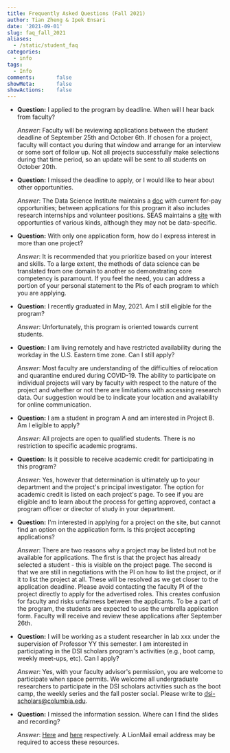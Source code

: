 ```yaml
---
title: Frequently Asked Questions (Fall 2021)
author: Tian Zheng & Ipek Ensari
date: '2021-09-01'
slug: faq_fall_2021
aliases:
  - /static/student_faq
categories:
  - info
tags:
  - Info
comments:       false
showMeta:       false
showActions:    false
---
```

+ **Question:** I applied to the program by deadline. When will I hear back from faculty?

    *Answer*: Faculty will be reviewing applications between the student deadline of September 25th and October 6th. If chosen for a project, faculty will contact you during that window and arrange for an interview or some sort of follow up. Not all projects successfully make selections during that time period, so an update will be sent to all students on October 20th.

+ **Question:** I missed the deadline to apply, or I would like to hear about other opportunities.

    *Answer*: The Data Science Institute maintains a [doc](https://docs.google.com/document/d/1BDFmDLDnWHu1gNzFe7ncQoAdSENctesEUiCNqELUgGA) with current for-pay opportunities; between applications for this program it also includes research internships and volunteer positions. SEAS maintains a [site](https://www.cc-seas.columbia.edu/preprofessional/health/opportunities.php?field_category_value=Volunteer&field_type_value=All&field_state_value=All&title=&body_value=) with opportunties of various kinds, although they may not be data-specific.

+ **Question:** With only one application form, how do I express interest in more than one project?

    *Answer*: It is recommended that you prioritize based on your interest and skills. To a large extent, the methods of data science can be translated from one domain to another so demonstrating core competency is paramount. If you feel the need, you can address a portion of your personal statement to the PIs of each program to which you are applying.

+ **Question:** I recently graduated in May, 2021. Am I still eligible for the program?

    *Answer*: Unfortunately, this program is oriented towards current students.

+ **Question:** I am living remotely and have restricted availability during the workday in the U.S. Eastern time zone. Can I still apply?

    *Answer*: Most faculty are understanding of the difficulties of relocation and quarantine endured during COVID-19. The ability to participate on individual projects will vary by faculty with respect to the nature of the project and whether or not there are limitations with accessing research data. Our suggestion would be to indicate your location and availability for online communication.

+ **Question:** I am a student in program A and am interested in Project B. Am I eligible to apply?

    *Answer*: All projects are open to qualified students. There is no restriction to specific academic programs.

+ **Question:** Is it possible to receive academic credit for participating in this program?

    *Answer*: Yes, however that determination is ultimately up to your department and the project's principal investigator. The option for academic credit is listed on each project's page. To see if you are eligible and to learn about the process for getting approved, contact a program officer or director of study in your department.

+ **Question:** I'm interested in applying for a project on the site, but cannot find an option on the application form. Is this project accepting applications?

    *Answer*: There are two reasons why a project may be listed but not be available for applications. The first is that the project has already selected a student - this is visible on the project page. The second is that we are still in negotiations with the PI on how to list the project, or if it to list the project at all. These will be resolved as we get closer to the application deadline. 
    Please avoid contacting the faculty PI of the project directly to apply for the advertised roles. This creates confusion for faculty and risks unfairness between the applicants. To be a part of the program, the students are expected to use the umbrella application form. Faculty will receive and review these applications after September 26th. 

+ **Question:** I will be working as a student researcher in lab xxx under the supervision of Professor YY this semester. I am interested in participating in the DSI scholars program's activities (e.g., boot camp, weekly meet-ups, etc). Can I apply?

    *Answer*: Yes, with your faculty advisor's permission, you are welcome to participate when space permits. We welcome all undergraduate researchers to participate in the DSI scholars activities such as the boot camp, the weekly series and the fall poster social. Please write to <dsi-scholars@columbia.edu>.

+ **Question:** I missed the information session. Where can I find the slides and recording?

    *Answer*: [Here](https://docs.google.com/presentation/d/11KPHFM94AcjEuTAZRP7qDmFmQ9UOYkK2EYHZY3bemyU/edit?usp=sharing) and [here](https://columbia.hosted.panopto.com/Panopto/Pages/Viewer.aspx?id=7f7e5c53-3da8-4d96-9ce1-ac400104713e) respectively. A LionMail email address may be required to access these resources.


